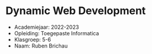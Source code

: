 # Dynamic Web Development

- Academiejaar: 2022-2023
- Opleiding: Toegepaste Informatica
- Klasgroep: 5-6
- Naam: Ruben Brichau

